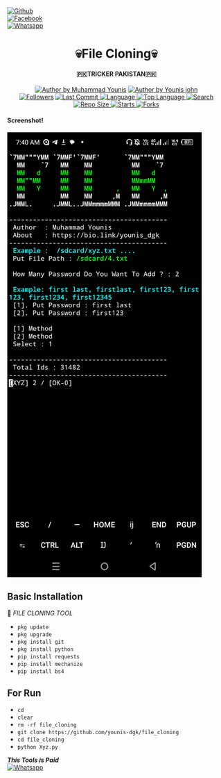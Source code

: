 <b></b> </br> <br>[![Github](https://img.shields.io/badge/Github-YOUNIS.XYZ-dimgray?style=flat-square&logo=github)](https://github.com/younis-dgk)<br> [![Facebook](https://img.shields.io/badge/Facebook-Mr.YOUNIS-blue?style=flat-square&logo=facebook)](https://www.facebook.com/YounisDgk)<br> [![Whatsapp](https://img.shields.io/badge/Whatsapp-YOUNIS-deepgreen?style=flat-square&logo=whatsapp)](https://wa.me/+923404708884)

<h1 align="center">
    💀File Cloning💀
</h1>
<h4 align="center">
  🇵🇰TRICKER PAKISTAN🇵🇰
</h4>
<p align="center">
<a href="#"><img title="Author by Muhammad Younis" src="https://img.shields.io/badge/Coded%20By-YounisXyz-green?"></a>
<a href="#"><img title="Author by Younis john" src="https://img.shields.io/badge/Code%20-python2.7-blue?"></a>
<br>
<a href="https://github.com/younis-dgk/followers">
<img title="Followers" src="https://img.shields.io/github/followers/younis-dgk?label=Followers&color=blue&style=flat-square"></a>
<a href="https://github.com/younis-dgk/termux-style/stargazers/">
  <a href="https://github.com/younis-dgk/file_cloning">
    <img alt="Last Commit" src="https://img.shields.io/github/last-commit/younis-dgk/file_cloning.svg"/>
  </a>
  <a href="https://github.com/younis-dgk/file_cloning">
    <img alt="Language" src="https://img.shields.io/github/languages/count/younis-dgk/file_cloning.svg"/>
  </a>
  <a href="https://github.com/younis-dgk/file_cloning">
    <img alt="Top Language" src="https://img.shields.io/github/languages/top/younis-dgk/file_cloning.svg"/>
  </a>
  <a href="https://github.com/younis-dgk/file_cloning">
    <img alt="Search" src="https://img.shields.io/github/search/younis-dgk/Craker/file_cloning.svg"/>
  </a>
  <a href="https://github.com/younis-dgk/file_cloning">
    <img alt="Repo Size" src="https://img.shields.io/github/repo-size/younis-dgk/file_cloning.svg"/>
  </a>
  <a href="https://github.com/younis-dgk/file_cloning">
    <img alt="Starts" src="https://img.shields.io/github/stars/younis-dgk/file_cloning.svg"/>
  </a>
  <a href="https://github.com/younis-dgk/file_cloning">
    <img alt="Forks" src="https://img.shields.io/github/forks/younis-dgk/file_cloning.svg"/>
  </a>
</div>
<p align="center">

#### Screenshot!
<img src="https://github.com/younis-dgk/file_cloning/blob/main/image/file_cloning_YounisXyz.jpg" />


## <b>Basic Installation</b>

🔰 _FILE CLONING TOOL_

- `pkg update`
- `pkg upgrade`
- `pkg install git`
- `pkg install python`
- `pip install requests`
- `pip install mechanize`
- `pip install bs4`


## <b>For Run</b>

- `cd`
- `clear`
- `rm -rf file_cloning`
- `git clone https://github.com/younis-dgk/file_cloning`
- `cd file_cloning`
- `python Xyz.py`



 ___This Tools is Paid___</br>
 [![Whatsapp](https://img.shields.io/badge/Whatsapp-MR.YOUNIS-deepgreen?style=flat-square&logo=whatsapp)](https://wa.me/+923404708884)
